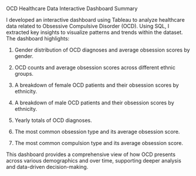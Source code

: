 OCD Healthcare Data Interactive Dashboard Summary

I developed an interactive dashboard using Tableau to analyze healthcare data related to Obsessive Compulsive Disorder (OCD). Using SQL, I extracted key insights to visualize patterns and trends within the dataset. The dashboard highlights:

1. Gender distribution of OCD diagnoses and average obsession scores by gender.

2. OCD counts and average obsession scores across different ethnic groups.

3. A breakdown of female OCD patients and their obsession scores by ethnicity.

4. A breakdown of male OCD patients and their obsession scores by ethnicity.

5. Yearly totals of OCD diagnoses.

6. The most common obsession type and its average obsession score.

7. The most common compulsion type and its average obsession score.

This dashboard provides a comprehensive view of how OCD presents across various demographics and over time, supporting deeper analysis and data-driven decision-making.
